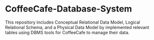 # CoffeeCafe-Database-System

This repository includes Conceptual Relational Data Model, Logical Relational Schema, and a Physical Data Model by implemented relevant tables using DBMS tools for CoffeeCafe to manage their data.

